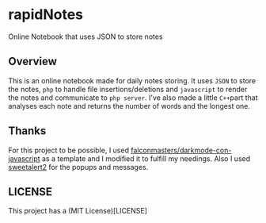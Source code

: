 # rapidNotes
Online Notebook that uses JSON to store notes
## Overview
This is an online notebook made for daily notes storing. It uses `JSON` to store the notes, `php` to handle file insertions/deletions and `javascript` to render the notes and communicate to `php server`. I've also made a little `C++`part that analyses each note and returns the number of words and the longest one.
## Thanks
For this project to be possible, I used [falconmasters/darkmode-con-javascript](https://github.com/falconmasters/darkmode-con-javascript/) as a template and I modified it to fulfill my needings. Also I used [sweetalert2](https://github.com/sweetalert2/sweetalert2) for the popups and messages.
## LICENSE
This project has a (MIT License)[LICENSE]

